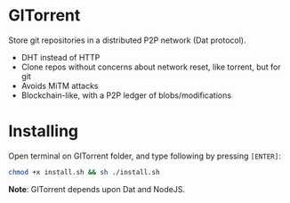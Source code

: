 # GITorrent

Store git repositories in a distributed P2P network (Dat protocol).

* DHT instead of HTTP
* Clone repos without concerns about network reset, like torrent, but for git
* Avoids MiTM attacks
* Blockchain-like, with a P2P ledger of blobs/modifications

# Installing

Open terminal on GITorrent folder, and type following by pressing `[ENTER]`:

```sh
chmod +x install.sh && sh ./install.sh
```

**Note**: GITorrent depends upon Dat and NodeJS.
